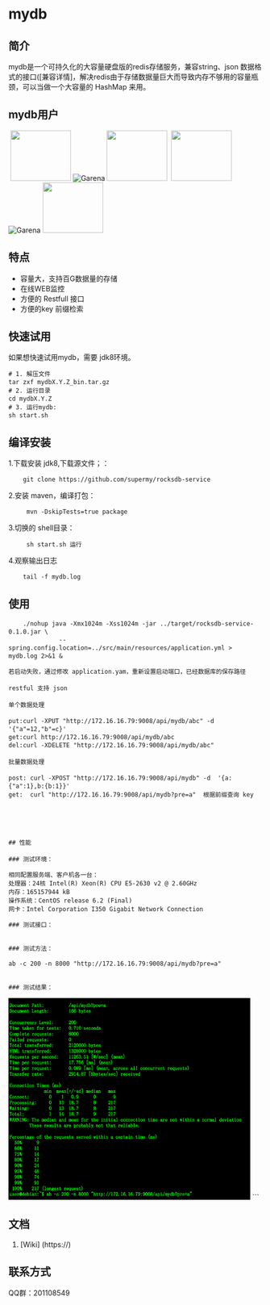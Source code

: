 # mydb
## 简介 
mydb是一个可持久化的大容量硬盘版的redis存储服务，兼容string、json 数据格式的接口([兼容详情]，解决redis由于存储数据量巨大而导致内存不够用的容量瓶颈，可以当做一个大容量的 HashMap 来用。

## mydb用户

<img src=""> <img src="" height = "100" width = "120" alt=""> <img src="" height = "100" width = "120" alt="Garena"> <img src="" height = "100" width = "120" alt=""> 
<img src=""> <img src="" height = "100" width = "120" alt=""> <img src="" height = "100" width = "120" alt="Garena"> <img src="" height = "100" width = "120" alt=""> 




## 特点
* 容量大，支持百G数据量的存储
* 在线WEB监控
* 方便的 Restfull 接口
* 方便的key 前缀检索


## 快速试用
  如果想快速试用mydb，需要 jdk8环境。

```
# 1. 解压文件
tar zxf mydbX.Y.Z_bin.tar.gz
# 2. 运行目录
cd mydbX.Y.Z
# 3. 运行mydb:
sh start.sh
```

## 编译安装

1.下载安装 jdk8,下载源文件；：

```
    git clone https://github.com/supermy/rocksdb-service
```

2.安装 maven，编译打包：

```
     mvn -DskipTests=true package
```

3.切换的 shell目录：

```
	 sh start.sh 运行
```
4.观察输出日志

```
	tail -f mydb.log
```



## 使用
```
	./nohup java -Xmx1024m -Xss1024m -jar ../target/rocksdb-service-0.1.0.jar \
              --spring.config.location=../src/main/resources/application.yml > mydb.log 2>&1 &

```
    若启动失败，通过修改 application.yam，重新设置启动端口，已经数据库的保存路径

    restful 支持 json
    
    单个数据处理
    
    put:curl -XPUT "http://172.16.16.79:9008/api/mydb/abc" -d '{"a"=12,"b"=c}'
    get:curl http://172.16.16.79:9008/api/mydb/abc
    del:curl -XDELETE "http://172.16.16.79:9008/api/mydb/abc"
    
    批量数据处理
    
    post: curl -XPOST "http://172.16.16.79:9008/api/mydb" -d  '{a:{"a":1},b:{b:1}}'
    get:  curl "http://172.16.16.79:9008/api/mydb?pre=a"  根据前缀查询 key

```




## 性能

### 测试环境：
```
	相同配置服务端、客户机各一台：
	处理器：24核 Intel(R) Xeon(R) CPU E5-2630 v2 @ 2.60GHz
	内存：165157944 kB
	操作系统：CentOS release 6.2 (Final)
	网卡：Intel Corporation I350 Gigabit Network Connection
```
### 测试接口：
```
	
```

### 测试方法：
```
	ab -c 200 -n 8000 "http://172.16.16.79:9008/api/mydb?pre=a" 
```

### 测试结果：
```
   <img src="mydb-test.png" height = "400" width = "480" alt="1">
```



## 文档
1. [Wiki] (https://)

## 联系方式

QQ群：201108549